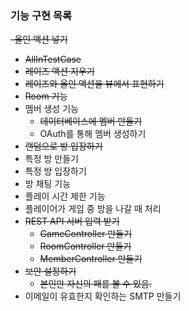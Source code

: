 ### 기능 구현 목록

~~-올인 액션 넣기~~
  - ~~AllInTestCase~~
  - ~~레이즈 액션 지우기~~
  - ~~레이즈와 올인 액션을 뷰에서 표현하기~~
  - ~~Room 기능~~
  - 멤버 생성 기능
    - ~~데이터베이스에 멤버 만들기~~
    - OAuth를 통해 멤버 생성하기
  - ~~랜덤으로 방 입장하기~~
  - 특정 방 만들기
  - 특정 방 입장하기
  - 방 채팅 기능
  - 플레이 시간 제한 기능
  - 플레이어가 게임 중 방을 나갈 때 처리
  - ~~REST API 서버 입력 받기~~
    - ~~GameController 만들기~~
    - ~~RoomController 만들기~~
    - ~~MemberController 만들기~~
  - ~~보안 설정하기~~
    - ~~본인만 자신의 패를 볼 수 있음.~~
  - 이메일이 유효한지 확인하는 SMTP 만들기